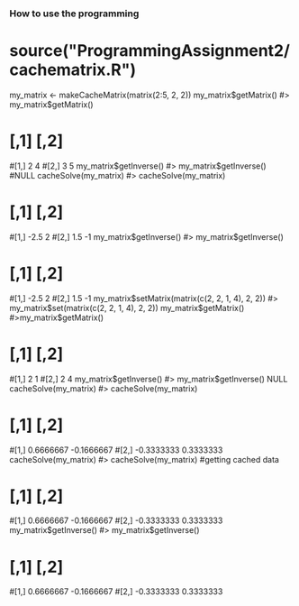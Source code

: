 ### How to use the programming
# source("ProgrammingAssignment2/cachematrix.R")
my_matrix <- makeCacheMatrix(matrix(2:5, 2, 2))
my_matrix$getMatrix()
#> my_matrix$getMatrix()
#     [,1] [,2]
#[1,]    2    4
#[2,]    3    5
my_matrix$getInverse()
#> my_matrix$getInverse()
#NULL
cacheSolve(my_matrix)
#> cacheSolve(my_matrix)
#     [,1] [,2]
#[1,] -2.5    2
#[2,]  1.5   -1
my_matrix$getInverse()
#> my_matrix$getInverse()
#     [,1] [,2]
#[1,] -2.5    2
#[2,]  1.5   -1
my_matrix$setMatrix(matrix(c(2, 2, 1, 4), 2, 2))
#> my_matrix$set(matrix(c(2, 2, 1, 4), 2, 2))
my_matrix$getMatrix()
#>my_matrix$getMatrix()
#     [,1] [,2]
#[1,]    2    1
#[2,]    2    4
my_matrix$getInverse()
#> my_matrix$getInverse()
NULL
cacheSolve(my_matrix)
#> cacheSolve(my_matrix)
#           [,1]       [,2]
#[1,]  0.6666667 -0.1666667
#[2,] -0.3333333  0.3333333
cacheSolve(my_matrix)
#> cacheSolve(my_matrix)
#getting cached data
#           [,1]       [,2]
#[1,]  0.6666667 -0.1666667
#[2,] -0.3333333  0.3333333
my_matrix$getInverse()
#> my_matrix$getInverse()
#           [,1]       [,2]
#[1,]  0.6666667 -0.1666667
#[2,] -0.3333333  0.3333333



